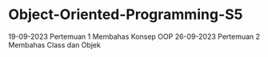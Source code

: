 # Object-Oriented-Programming-S5

19-09-2023 Pertemuan 1 Membahas Konsep OOP
26-09-2023 Pertemuan 2 Membahas Class dan Objek
